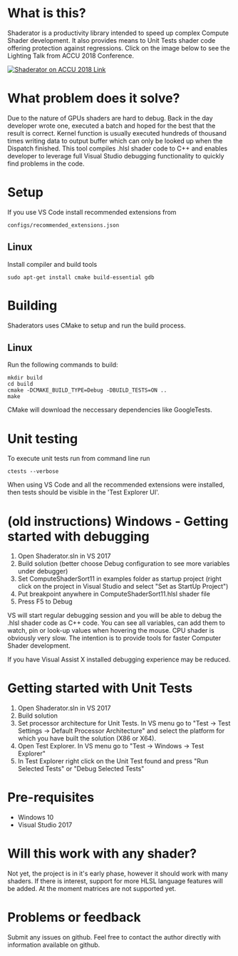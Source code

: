 # What is this?
Shaderator is a productivity library intended to speed up complex Compute Shader development. It also provides means to Unit Tests shader code offering protection against regressions. Click on the image below to see the Lighting Talk from ACCU 2018 Conference.

[![Shaderator on ACCU 2018 Link](http://img.youtube.com/vi/WUDPdin83A0/0.jpg)](http://www.youtube.com/watch?v=WUDPdin83A0)

# What problem does it solve?
Due to the nature of GPUs shaders are hard to debug. Back in the day developer wrote one, executed a batch and hoped for the best that the result is correct. Kernel function is usually executed hundreds of thousand times writing data to output buffer which can only be looked up when the Dispatch finished. This tool compiles .hlsl shader code to C++ and enables developer to leverage full Visual Studio debugging functionality to quickly find problems in the code.

# Setup

If you use VS Code install recommended extensions from 

```configs/recommended_extensions.json```

## Linux

Install compiler and build tools

```sudo apt-get install cmake build-essential gdb```

# Building

Shaderators uses CMake to setup and run the build process.

## Linux

Run the following commands to build:

```
mkdir build
cd build
cmake -DCMAKE_BUILD_TYPE=Debug -DBUILD_TESTS=ON ..
make
```

CMake will download the neccessary dependencies like GoogleTests.

# Unit testing

To execute unit tests run from command line run

```ctests --verbose```

When using VS Code and all the recommended extensions were installed, then tests should be visible in the 'Test Explorer UI'.


# (old instructions) Windows - Getting started with debugging 

1. Open Shaderator.sln in VS 2017
2. Build solution (better choose Debug configuration to see more variables under debugger)
3. Set ComputeShaderSort11 in examples folder as startup project (right click on the project in Visual Studio and select "Set as StartUp Project")
4. Put breakpoint anywhere in ComputeShaderSort11.hlsl shader file 
5. Press F5 to Debug

VS will start regular debugging session and you will be able to debug the .hlsl shader code as C++ code. You can see all variables, can add them to watch, pin or look-up values when hovering the mouse.
CPU shader is obviously very slow. The intention is to provide tools for faster Computer Shader development.

If you have Visual Assist X installed debugging experience may be reduced.

# Getting started with Unit Tests

1. Open Shaderator.sln in VS 2017
2. Build solution 
3. Set processor architecture for Unit Tests. In VS menu go to "Test -> Test Settings -> Default Processor Architecture" and select the platform for which you have built the solution (X86 or X64).
4. Open Test Explorer. In VS menu go to "Test -> Windows -> Test Explorer"
5. In Test Explorer right click on the Unit Test found and press "Run Selected Tests" or "Debug Selected Tests"

# Pre-requisites

* Windows 10
* Visual Studio 2017

# Will this work with any shader?
Not yet, the project is in it's early phase, however it should work with many shaders. If there is interest, support for more HLSL language features will be added.
At the moment matrices are not supported yet.

# Problems or feedback

Submit any issues on github. Feel free to contact the author directly with information available on github.
